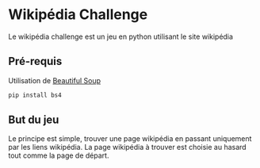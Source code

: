 # Wikipédia Challenge

Le wikipédia challenge est un jeu en python utilisant le site wikipédia

## Pré-requis

Utilisation de [Beautiful Soup](https://www.crummy.com/software/BeautifulSoup/bs4/doc/)

```bash
pip install bs4
```

## But du jeu
Le principe est simple, trouver une page wikipédia en passant uniquement par les liens wikipédia.
La page wikipédia à trouver est choisie au hasard tout comme la page de départ. 
